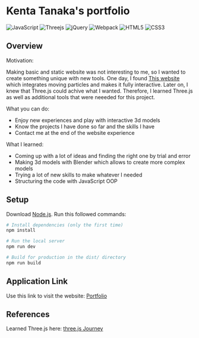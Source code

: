 # Kenta Tanaka's portfolio
![JavaScript](https://img.shields.io/badge/javascript-%23323330.svg?style=for-the-badge&logo=javascript&logoColor=%23F7DF1E)
![Threejs](https://img.shields.io/badge/threejs-black?style=for-the-badge&logo=three.js&logoColor=white)
![jQuery](https://img.shields.io/badge/jquery-%230769AD.svg?style=for-the-badge&logo=jquery&logoColor=white)
![Webpack](https://img.shields.io/badge/webpack-%238DD6F9.svg?style=for-the-badge&logo=webpack&logoColor=black)
![HTML5](https://img.shields.io/badge/html5-%23E34F26.svg?style=for-the-badge&logo=html5&logoColor=white)
![CSS3](https://img.shields.io/badge/css3-%231572B6.svg?style=for-the-badge&logo=css3&logoColor=white)

## Overview

Motivation:

Making basic and static website was not interesting to me, so I wanted to create something unique with new tools. One day, I found [This website](http://opencontinents.com/) which integrates moving particles and makes it fully interactive. Later on, I knew that Three.js could achive what I wanted.
Therefore, I learned Three.js as well as additional tools that were neeeded for this project.

What you can do:

* Enjoy new experiences and play with interactive 3d models
* Know the projects I have done so far and the skills I have
* Contact me at the end of the website experience

What I learned:

* Coming up with a lot of ideas and finding the right one by trial and error
* Making 3d models with Blender which allows to create more complex models
* Trying a lot of new skills to make whatever I needed
* Structuring the code with JavaScript OOP

## Setup
Download [Node.js](https://nodejs.org/en/download/).
Run this followed commands:

``` bash
# Install dependencies (only the first time)
npm install

# Run the local server
npm run dev

# Build for production in the dist/ directory
npm run build
```


## Application Link
Use this link to visit the website: [Portfolio](https://my-portfolio-kenta15.vercel.app/)

## References
Learned Three.js here: [three.js Journey](https://threejs-journey.com/)
